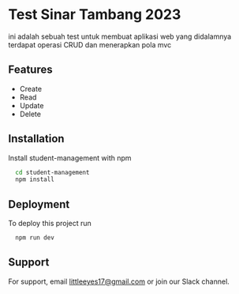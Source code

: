 # Test Sinar Tambang 2023

ini adalah sebuah test untuk membuat aplikasi web yang didalamnya terdapat operasi CRUD dan menerapkan pola mvc 


## Features

- Create
- Read
- Update
- Delete


## Installation

Install student-management with npm

```bash
  cd student-management
  npm install
```
    
## Deployment

To deploy this project run

```bash
  npm run dev
```


## Support

For support, email littleeyes17@gmail.com or join our Slack channel.

